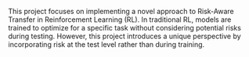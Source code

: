 This project focuses on implementing a novel approach to Risk-Aware Transfer in Reinforcement Learning (RL). In traditional RL, models are trained to optimize for a specific task without considering potential risks during testing. However, this project introduces a unique perspective by incorporating risk at the test level rather than during training.
